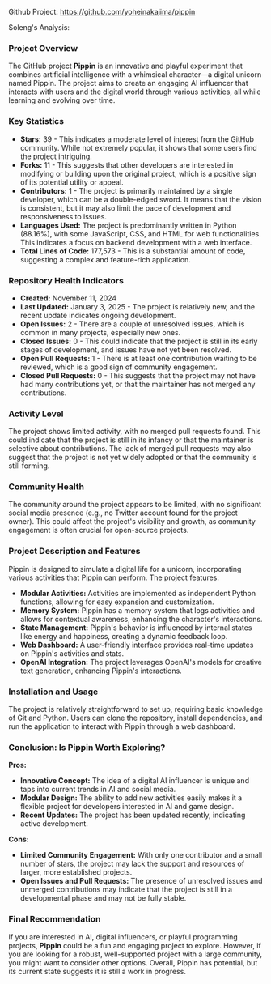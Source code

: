 Github Project: https://github.com/yoheinakajima/pippin

Soleng's Analysis:

### Project Overview

The GitHub project **Pippin** is an innovative and playful experiment that combines artificial intelligence with a whimsical character—a digital unicorn named Pippin. The project aims to create an engaging AI influencer that interacts with users and the digital world through various activities, all while learning and evolving over time. 

### Key Statistics

- **Stars:** 39 - This indicates a moderate level of interest from the GitHub community. While not extremely popular, it shows that some users find the project intriguing.
- **Forks:** 11 - This suggests that other developers are interested in modifying or building upon the original project, which is a positive sign of its potential utility or appeal.
- **Contributors:** 1 - The project is primarily maintained by a single developer, which can be a double-edged sword. It means that the vision is consistent, but it may also limit the pace of development and responsiveness to issues.
- **Languages Used:** The project is predominantly written in Python (88.16%), with some JavaScript, CSS, and HTML for web functionalities. This indicates a focus on backend development with a web interface.
- **Total Lines of Code:** 177,573 - This is a substantial amount of code, suggesting a complex and feature-rich application.

### Repository Health Indicators

- **Created:** November 11, 2024
- **Last Updated:** January 3, 2025 - The project is relatively new, and the recent update indicates ongoing development.
- **Open Issues:** 2 - There are a couple of unresolved issues, which is common in many projects, especially new ones.
- **Closed Issues:** 0 - This could indicate that the project is still in its early stages of development, and issues have not yet been resolved.
- **Open Pull Requests:** 1 - There is at least one contribution waiting to be reviewed, which is a good sign of community engagement.
- **Closed Pull Requests:** 0 - This suggests that the project may not have had many contributions yet, or that the maintainer has not merged any contributions.

### Activity Level

The project shows limited activity, with no merged pull requests found. This could indicate that the project is still in its infancy or that the maintainer is selective about contributions. The lack of merged pull requests may also suggest that the project is not yet widely adopted or that the community is still forming.

### Community Health

The community around the project appears to be limited, with no significant social media presence (e.g., no Twitter account found for the project owner). This could affect the project's visibility and growth, as community engagement is often crucial for open-source projects.

### Project Description and Features

Pippin is designed to simulate a digital life for a unicorn, incorporating various activities that Pippin can perform. The project features:

- **Modular Activities:** Activities are implemented as independent Python functions, allowing for easy expansion and customization.
- **Memory System:** Pippin has a memory system that logs activities and allows for contextual awareness, enhancing the character's interactions.
- **State Management:** Pippin's behavior is influenced by internal states like energy and happiness, creating a dynamic feedback loop.
- **Web Dashboard:** A user-friendly interface provides real-time updates on Pippin's activities and stats.
- **OpenAI Integration:** The project leverages OpenAI's models for creative text generation, enhancing Pippin's interactions.

### Installation and Usage

The project is relatively straightforward to set up, requiring basic knowledge of Git and Python. Users can clone the repository, install dependencies, and run the application to interact with Pippin through a web dashboard.

### Conclusion: Is Pippin Worth Exploring?

**Pros:**
- **Innovative Concept:** The idea of a digital AI influencer is unique and taps into current trends in AI and social media.
- **Modular Design:** The ability to add new activities easily makes it a flexible project for developers interested in AI and game design.
- **Recent Updates:** The project has been updated recently, indicating active development.

**Cons:**
- **Limited Community Engagement:** With only one contributor and a small number of stars, the project may lack the support and resources of larger, more established projects.
- **Open Issues and Pull Requests:** The presence of unresolved issues and unmerged contributions may indicate that the project is still in a developmental phase and may not be fully stable.

### Final Recommendation

If you are interested in AI, digital influencers, or playful programming projects, **Pippin** could be a fun and engaging project to explore. However, if you are looking for a robust, well-supported project with a large community, you might want to consider other options. Overall, Pippin has potential, but its current state suggests it is still a work in progress.